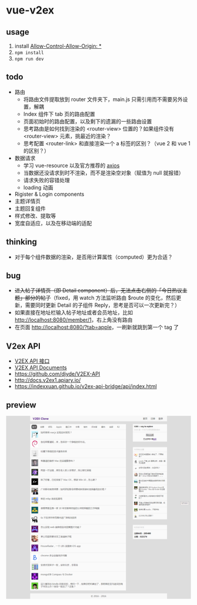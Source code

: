 # vue-v2ex

## usage

1. install [Allow-Control-Allow-Origin: *](https://chrome.google.com/webstore/detail/allow-control-allow-origi/nlfbmbojpeacfghkpbjhddihlkkiljbi)
2. `npm install`
3. `npm run dev`

## todo

- 路由
  - 将路由文件提取放到 router 文件夹下，main.js 只需引用而不需要另外设置，解耦
  - Index 组件下 tab 页的路由配置
  - 页面初始时的路由配置，以及剩下的遗漏的一些路由设置
  - 思考路由是如何找到渲染的 \<router-view\> 位置的？如果组件没有 \<router-view\> 元素，挑最近的渲染？
  - 思考配置 \<router-link\> 和直接渲染一个 a 标签的区别？（vue 2 和 vue 1 的区别？）
- 数据请求
  - 学习 vue-resource 以及官方推荐的 [axios](https://github.com/mzabriskie/axios)
  - 当数据还没请求到时不渲染，而不是渲染空对象（赋值为 null 就报错）
  - 请求失败的容错处理
  - loading 动画
- Rigister & Login components
- 主题详情页
- 主题回复组件
- 样式修改、提取等
- 宽度自适应，以及在移动端的适配

## thinking

- 对于每个组件数据的渲染，是否用计算属性（computed）更为合适？

## bug

- ~~进入帖子详情页（即 Detail component）后，无法点击右侧的「今日热议主题」部分的帖子~~（fixed，用 watch 方法监听路由 $route 的变化，然后更新，需要同时更新 Detail 的子组件 Reply，思考是否可以一次更新完？）
- 如果直接在地址栏输入帖子地址或者会员地址，比如 <http://localhost:8080/member/1>，右上角没有路由
- 在页面 <http://localhost:8080/?tab=apple>，一刷新就跳到第一个 tag 了

## V2ex API

- [V2EX API 接口](https://www.v2ex.com/p/7v9TEc53)
- [V2EX API Documents](https://gist.github.com/fanzeyi/6951803)
- <https://github.com/djyde/V2EX-API>
- <http://docs.v2ex1.apiary.io/>
- <https://indexxuan.github.io/v2ex-api-bridge/api/index.html>


## preview

![](images/preview.png)
